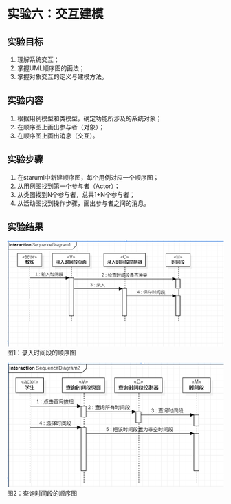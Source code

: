 # 实验六：交互建模

  ## 实验目标

 1.  理解系统交互；
 2.  掌握UML顺序图的画法；
 3.  掌握对象交互的定义与建模方法。

  ## 实验内容

 1.  根据用例模型和类模型，确定功能所涉及的系统对象；
 2.  在顺序图上画出参与者（对象）；
 3.  在顺序图上画出消息（交互）。

  ## 实验步骤

 1. 在staruml中新建顺序图，每个用例对应一个顺序图；
 2. 从用例图找到第一个参与者（Actor）；
 3. 从类图找到N个参与者，总共1+N个参与者；
 4. 从活动图找到操作步骤，画出参与者之间的消息。

  ## 实验结果

  ![录入时间段的顺序图](./lab6_1.jpg)  
 图1：录入时间段的顺序图

  ![查询时间段的顺序图](./lab6_2.jpg)  
 图2：查询时间段的顺序图
